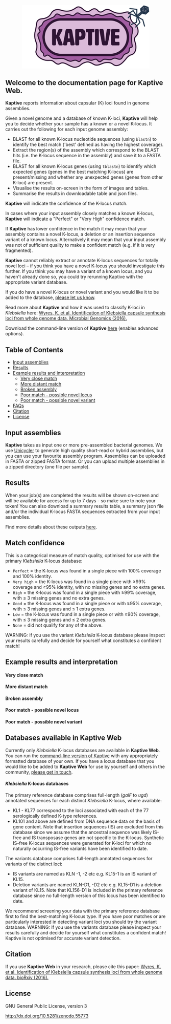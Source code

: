 <p align="center"><img src="extras/kaptive_logo.png" alt="Kaptive" width="400"></p>






## Welcome to the documentation page for Kaptive Web.

<b>Kaptive</b> reports information about capsular (K) loci found in genome assemblies.

Given a novel genome and a database of known K-loci, <b>Kaptive</b> will help you to decide whether your sample has a known or a novel K-locus. It carries out the following for each input genome assembly:
* BLAST for all known K-locus nucleotide sequences (using `blastn`) to identify the best match ('best' defined as having the highest coverage).
* Extract the region(s) of the assembly which correspond to the BLAST hits (i.e. the K-locus sequence in the assembly) and save it to a FASTA file.
* BLAST for all known K-locus genes (using `tblastn`) to identify which expected genes (genes in the best matching K-locus) are present/missing and whether any unexpected genes (genes from other K-loci) are present.
* Visualise the results on-screen in the form of images and tables.
* Summarise the results in downloadable table and json files.

<b>Kaptive</b> will indicate the confidence of the K-locus match.

In cases where your input assembly closely matches a known K-locus, <b>Kaptive</b> will indicate a "Perfect" or "Very High" confidence match. 

If <b>Kaptive</b> has lower confidence in the match it may mean that your assembly contains a novel K-locus, a deletion or an insertion sequence variant of a known locus. Alternatively it may mean that your input assembly was not of sufficient quality to make a confident match (e.g. if it is very fragmented).

<b>Kaptive</b> cannot reliably extract or annotate K-locus sequences for totally novel loci – if you think you have a novel K-locus you should investigate this further. If you think you may have a variant of a known locus, and you haven't already done so, you could try rerunning Kaptive with the appropriate variant database.  

If you do have a novel K-locus or novel variant and you would like it to be added to the database, [please let us know](https://github.com/kelwyres/Kaptive-Web/issues).

Read more about <b>Kaptive</b> and how it was used to classify K-loci in <i>Klebsiella</i> here:
[Wyres, K. et al. Identification of Klebsiella capsule synthesis loci from whole genome data. Microbial Genomics (2016).](http://mgen.microbiologyresearch.org/content/journal/mgen/10.1099/mgen.0.000102)

Download the command-line version of <b>Kaptive</b> [here](https://github.com/katholt/kaptive) (enables advanced options). 

## Table of Contents

* [Input assemblies](https://github.com/kelwyres/Kaptive-Web#input-assemblies)
* [Results](https://github.com/kelwyres/Kaptive-Web#results)
* [Example results and interpretation](https://github.com/kelwyres/Kaptive-Web#example-results-and-interpretation)
  * [Very close match](https://github.com/kelwyres/Kaptive-Web#very-close-match)
  * [More distant match](https://github.com/kelwyres/Kaptive-Web#more-distant-match)
  * [Broken assembly](https://github.com/kelwyres/Kaptive-Web#broken-assembly)
  * [Poor match - possible novel locus](https://github.com/kelwyres/Kaptive-Web#poor-match---possible-novel-locus)
  * [Poor match - possible novel variant](https://github.com/kelwyres/Kaptive-Web#poor-match---possible-novel-variant)
* [FAQs](https://github.com/kelwyres/Kaptive-Web#FAQs)
* [Citation](https://github.com/kelwyres/Kaptive-Web#citation)
* [License](https://github.com/kelwyres/Kaptive-Web#license)
 

## Input assemblies

<b>Kaptive</b> takes as input one or more pre-assembled bacterial genomes. We use [Unicycler](https://github.com/rrwick/Unicycler) to generate high quality short-read or hybrid assemblies, but you can use your favourite assembly program.
Assemblies can be uploaded in FASTA or zipped FASTA format. Or you can upload multiple assemblies in a zipped directory (one file per sample).

## Results

When your job(s) are completed the results will be shown on-screen and will be available for access for up to 7 days - so make sure to note your token!
You can also download a summary results table, a summary json file and/or the individual K-locus FASTA sequences extracted from your input assemblies.

Find more details about these outputs [here](https://github.com/katholt/kaptive#output-files).

## Match confidence 
This is a categorical measure of match quality, optimised for use with the primary <i>Klebsiella</i> K-locus database:
* `Perfect` = the K-locus was found in a single piece with 100% coverage and 100% identity.
* `Very high` = the K-locus was found in a single piece with ≥99% coverage and ≥95% identity, with no missing genes and no extra genes.
* `High` = the K-locus was found in a single piece with ≥99% coverage, with ≤ 3 missing genes and no extra genes.
* `Good` = the K-locus was found in a single piece or with ≥95% coverage, with ≤ 3 missing genes and ≤ 1 extra genes.
* `Low` = the K-locus was found in a single piece or with ≥90% coverage, with ≤ 3 missing genes and ≤ 2 extra genes.
* `None` = did not qualify for any of the above.

WARNING: If you use the variant <i>Klebsiella</i> K-locus database please inspect your results carefully and decide for yourself what constitutes a confident match! 

## Example results and interpretation

#### Very close match

#### More distant match

#### Broken assembly

#### Poor match - possible novel locus

#### Poor match - possible novel variant

## Databases available in Kaptive Web

Currently only <i>Klebsiella</i> K-locus databases are available in <b>Kaptive Web</b>. You can run the [command-line version of Kaptive](https://github.com/katholt/kaptive) with any appropriately formatted database of your own.
If you have a locus database that you would like to be added to <b>Kaptive Web</b> for use by yourself and others in the community, [please get in touch](https://github.com/kelwyres/Kaptive-Web/issues).

#### <i>Klebsiella</i> K-locus databases

The primary reference database comprises full-length (<i>galF</i> to <i>ugd</i>) annotated sequences for each distinct <i>Klebsiella</i> K-locus, where available:
* KL1 - KL77 correspond to the loci associated with each of the 77 serologically defined K-type references.
* KL101 and above are defined from DNA sequence data on the basis of gene content.
Note that insertion sequences (IS) are excluded from this database since we assume that the ancestral sequence was likely IS-free and IS transposase genes are not specific to the K-locus.
Synthetic IS-free K-locus sequences were generated for K-loci for which no naturally occurring IS-free variants have been identified to date.

The variants database comprises full-length annotated sequences for variants of the distinct loci:
* IS variants are named as KLN -1, -2 etc e.g. KL15-1 is an IS variant of KL15.
* Deletion variants are named KLN-D1, -D2 etc e.g. KL15-D1 is a deletion variant of KL15.
Note that KL156-D1 is included in the primary reference database since no full-length version of this locus has been identified to date. 

We recommend screening your data with the primary reference database first to find the best-matching K-locus type. If you have poor matches or are particularly interested in detecting variant loci you should try the variant database.
WARNING: If you use the variants database please inspect your results carefully and decide for yourself what constitutes a confident match! Kaptive is not optimised for accurate variant detection. 

## Citation

If you use <b>Kaptive Web</b> in your research, please cite this paper:
[Wyres, K. et al. Identification of Klebsiella capsule synthesis loci from whole genome data. bioRxiv (2016).](http://biorxiv.org/content/early/2016/08/24/071415)

## License

GNU General Public License, version 3

http://dx.doi.org/10.5281/zenodo.55773


